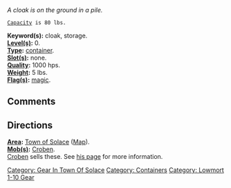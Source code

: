 *A cloak is on the ground in a pile.*

[`Capacity`](Container_Values.md "wikilink")` is 80 lbs.`

**Keyword(s):** cloak, storage.  
**[Level(s)](Object_Level.md "wikilink"):** 0.  
**[Type](:Category:_Object_Types.md "wikilink"):**
[container](:Category:_Containers.md "wikilink").  
**[Slot(s)](Object_Slots.md "wikilink"):** none.  
**[Quality](Object_Quality.md "wikilink"):** 1000 hps.  
**[Weight](Object_Weight.md "wikilink"):** 5 lbs.  
**[Flag(s)](:Category:_Object_Flags.md "wikilink"):**
[magic](Magic_Flag.md "wikilink").  

## Comments

## Directions

**[Area](:Category:_Areas.md "wikilink"):** [Town of
Solace](:Category:_Town_Of_Solace.md "wikilink")
([Map](Town_Of_Solace_Map.md "wikilink")).  
**[Mob(s)](:Category:_Mobs.md "wikilink"):**
[Croben](Croben.md "wikilink").  
[Croben](Croben.md "wikilink") sells these. See [his
page](Croben.md "wikilink") for more information.

[Category: Gear In Town Of
Solace](Category:_Gear_In_Town_Of_Solace "wikilink") [Category:
Containers](Category:_Containers "wikilink") [Category: Lowmort 1-10
Gear](Category:_Lowmort_1-10_Gear "wikilink")

